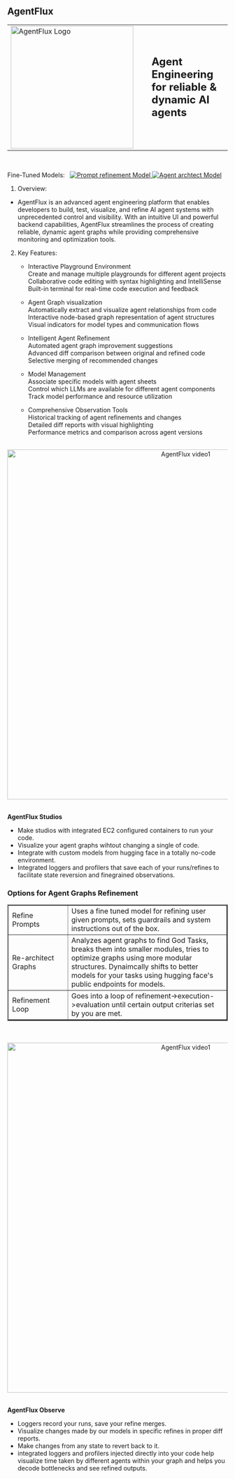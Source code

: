 ## AgentFlux

<div align="center">
  <table border="0" cellspacing="0" cellpadding="0">
    <tr>
      <td style="padding-right: 30px;">
        <img src="main\public\AgentFlux-logo.gif" alt="AgentFlux Logo" width="280"/>
      </td>
      <td style="vertical-align: middle; font-size: 24px; font-weight: bold;">
        Agent Engineering for reliable & dynamic AI agents
      </td>
    </tr>
  </table>
</div>
<br/>
<div>
 <p>
   <span>Fine-Tuned Models:&nbsp;&nbsp;</span>
    <a href="https://huggingface.co/VidyutCx/mistral-prompttune">
      <img src="https://img.shields.io/badge/🤗_Model-Mistral_prompttune-blue?style=flat-square" alt="Prompt refinement Model">
    </a>
    <a href="https://huggingface.co/VidyutCx/deepseek-agentarchitect">
      <img src="https://img.shields.io/badge/🤗_Model-Deepseek_Agentarchitect-green?style=flat-square" alt="Agent archtect Model">
    </a>
  </p>
</div>


1. Overview:<br/>
- AgentFlux is an advanced agent engineering platform that enables developers to build, test, visualize, and refine AI agent systems with unprecedented control and visibility. With an intuitive UI and powerful backend capabilities, AgentFlux streamlines the process of creating reliable, dynamic agent graphs while providing comprehensive monitoring and optimization tools.

2. Key Features:
   - Interactive Playground Environment<br/>
    Create and manage multiple playgrounds for different agent projects<br/>
    Collaborative code editing with syntax highlighting and IntelliSense<br/>
    Built-in terminal for real-time code execution and feedback<br/>

    - Agent Graph visualization<br/>
    Automatically extract and visualize agent relationships from code<br/>
    Interactive node-based graph representation of agent structures<br/>
    Visual indicators for model types and communication flows<br/>
    
    - Intelligent Agent Refinement<br/>
    Automated agent graph improvement suggestions<br/>
    Advanced diff comparison between original and refined code<br/>
    Selective merging of recommended changes<br/>
    
    - Model Management<br/>
    Associate specific models with agent sheets<br/>
    Control which LLMs are available for different agent components<br/>
    Track model performance and resource utilization<br/>
    
    - Comprehensive Observation Tools<br/>
    Historical tracking of agent refinements and changes<br/>
    Detailed diff reports with visual highlighting<br/>
    Performance metrics and comparison across agent versions<br/>

<br/>
<div align="center">
    <img src="main\public\vid1.gif" alt="AgentFlux video1" width="800"/>
</div>
<br/>

**AgentFlux Studios**

- Make studios with integrated EC2 configured containers to run your code.<br/>
- Visualize your agent graphs wihtout changing a single of code.
- Integrate with custom models from hugging face in a totally no-code environment.
- Integrated loggers and profilers that save each of your runs/refines to facilitate state reversion and finegrained observations. 

<div>
<h3>Options for Agent Graphs Refinement</h3>
  <table border="2" cellspacing="0" cellpadding="0">
    <tr>
      <td style="padding-right: 30px;">
      Refine Prompts
      </td>
      <td style="vertical-align: middle;">
       Uses a fine tuned model for refining user given prompts, sets guardrails and system instructions out of the box.
      </td>
    </tr>
    <tr>
      <td style="padding-right: 30px;">
      Re-architect Graphs
      </td>
      <td style="vertical-align: middle;">
       Analyzes agent graphs to find God Tasks, breaks them into smaller modules, tries to optimize graphs using more modular structures. Dynaimcally shifts to better models for your tasks using hugging face's public endpoints for models.
      </td>
    </tr>
    <tr>
      <td style="padding-right: 30px;">
      Refinement Loop
      </td>
      <td style="vertical-align: middle;">
       Goes into a loop of refinement->execution->evaluation until certain output criterias set by you are met.
      </td>
    </tr>
  </table>
</div>
<br/>
<div>

<br/>
<div align="center">
    <img src="main\public\vid2.gif" alt="AgentFlux video1" width="800"/>
</div>
<br/>

**AgentFlux Observe**

- Loggers record your runs, save your refine merges.<br/>
- Visualize changes made by our models in specific refines in proper diff reports.
- Make changes from any state to revert back to it.
- integrated loggers and profilers injected directly into your code help visualize time taken by different agents within your graph and helps you decode bottlenecks and see refined outputs. 
